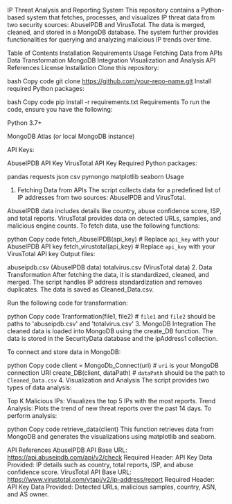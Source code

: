 IP Threat Analysis and Reporting System
This repository contains a Python-based system that fetches, processes, and visualizes IP threat data from two security sources: AbuseIPDB and VirusTotal. The data is merged, cleaned, and stored in a MongoDB database. The system further provides functionalities for querying and analyzing malicious IP trends over time.

Table of Contents
Installation
Requirements
Usage
Fetching Data from APIs
Data Transformation
MongoDB Integration
Visualization and Analysis
API References
License
Installation
Clone this repository:

bash
Copy code
git clone https://github.com/your-repo-name.git
Install required Python packages:

bash
Copy code
pip install -r requirements.txt
Requirements
To run the code, ensure you have the following:

Python 3.7+

MongoDB Atlas (or local MongoDB instance)

API Keys:

AbuseIPDB API Key
VirusTotal API Key
Required Python packages:

pandas
requests
json
csv
pymongo
matplotlib
seaborn
Usage
1. Fetching Data from APIs
The script collects data for a predefined list of IP addresses from two sources: AbuseIPDB and VirusTotal.

AbuseIPDB data includes details like country, abuse confidence score, ISP, and total reports.
VirusTotal provides data on detected URLs, samples, and malicious engine counts.
To fetch data, use the following functions:

python
Copy code
fetch_AbuseIPDB(api_key)   # Replace `api_key` with your AbuseIPDB API key
fetch_virustotal(api_key)  # Replace `api_key` with your VirusTotal API key
Output files:

abuseipdb.csv (AbuseIPDB data)
totalvirus.csv (VirusTotal data)
2. Data Transformation
After fetching the data, it is standardized, cleaned, and merged. The script handles IP address standardization and removes duplicates. The data is saved as Cleaned_Data.csv.

Run the following code for transformation:

python
Copy code
Tranformation(file1, file2)  # `file1` and `file2` should be paths to 'abuseipdb.csv' and 'totalvirus.csv'
3. MongoDB Integration
The cleaned data is loaded into MongoDB using the create_DB function. The data is stored in the SecurityData database and the ipAddress1 collection.

To connect and store data in MongoDB:

python
Copy code
client = MongoDb_Connect(uri)      # `uri` is your MongoDB connection URI
create_DB(client, dataPath)        # `dataPath` should be the path to `Cleaned_Data.csv`
4. Visualization and Analysis
The script provides two types of data analysis:

Top K Malicious IPs: Visualizes the top 5 IPs with the most reports.
Trend Analysis: Plots the trend of new threat reports over the past 14 days.
To perform analysis:

python
Copy code
retrieve_data(client)
This function retrieves data from MongoDB and generates the visualizations using matplotlib and seaborn.

API References
AbuseIPDB API
Base URL: https://api.abuseipdb.com/api/v2/check
Required Header: API Key
Data Provided: IP details such as country, total reports, ISP, and abuse confidence score.
VirusTotal API
Base URL: https://www.virustotal.com/vtapi/v2/ip-address/report
Required Header: API Key
Data Provided: Detected URLs, malicious samples, country, ASN, and AS owner.